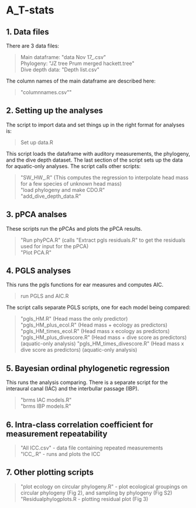 
# A_T-stats

## 1. Data files
There are 3 data files:  
>Main dataframe:  "data Nov 17_.csv"    
Phylogeny:  "JZ tree Prum merged hackett.tree"  
Dive depth data:  "Depth list.csv"  

The column names of the main dataframe are described here: 
>"columnnames.csv""

## 2. Setting up the analyses
The script to import data and set things up in the right format for analyses is:
> Set up data.R

This script loads the dataframe with auditory measurements, the phylogeny, and the dive depth dataset. The last section of the script sets up the data for aquatic-only analyses. The script calls other scripts:

>"SW_HW_.R"    (This computes the regression to interpolate head mass for a few species of unknown head mass)  
>"load phylogeny and make CDO.R"  
>"add_dive_depth_data.R"  


## 3. pPCA analses
These scripts run the pPCAs and plots the pPCA results.  
> "Run phyPCA.R"   (calls "Extract pgls residuals.R" to get the residuals used for input for the pPCA)    
"Plot PCA.R"  

## 4. PGLS analyses

This runs the pgls functions for ear measures and computes AIC.
> run PGLS and AIC.R

The script calls separate PGLS scripts, one for each model being compared:  
>"pgls_HM.R" (Head mass the only predictor)  
"pgls_HM_plus_ecol.R" (Head mass + ecology as predictors)                             
"pgls_HM_times_ecol.R"  (Head mass x ecology as predictors)  
"pgls_HM_plus_divescore.R" (Head mass + dive score as predictors) (aquatic-only analysis)
"pgls_HM_times_divescore.R" (Head mass x dive score as predictors) (aquatic-only analysis)

## 5. Bayesian ordinal phylogenetic regression
This runs the analysis comparing. There is a separate script for the interaural canal (IAC) and the interbullar passage (IBP).
> "brms IAC models.R"  
"brms IBP models.R"

## 6. Intra-class correlation coefficient for measurement repeatability
> "All ICC.csv" - data file containing repeated measurements  
> "ICC_.R" - runs and plots the ICC 


## 7. Other plotting scripts
> "plot ecology on circular phylogeny.R" - plot ecological groupings on circular phylogeny (Fig 2), and sampling by phylogeny (Fig S2)  
"Residualphylogplots.R - plotting residual plot (Fig 3)
